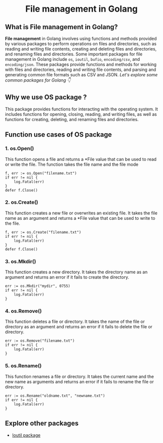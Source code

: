 <span align="center">
 <h1>File management in Golang</h1>
</span>

## What is File management in Golang?
**File management** in Golang involves using functions and methods provided by various packages to perform operations on files and directories, such as reading and writing file contents, creating and deleting files and directories, and renaming files and directories. Some important packages for file management in Golang include `os`, `ioutil`, `bufio`, `encoding/csv`, and `encoding/json`. These packages provide functions and methods for working with files and directories, reading and writing file contents, and parsing and generating common file formats such as CSV and JSON. *Let's explore some common packages for Golang 👇*

## Why we use OS package ?

This package provides functions for interacting with the operating system. It includes functions for opening, closing, reading, and writing files, as well as functions for creating, deleting, and renaming files and directories.

## Function use cases of OS package

### 1. os.Open()
This function opens a file and returns a *File value that can be used to read or write the file. The function takes the file name and the file mode
```
f, err := os.Open("filename.txt")
if err != nil {
    log.Fatal(err)
}
defer f.Close()
```

### 2. os.Create()
This function creates a new file or overwrites an existing file. It takes the file name as an argument and returns a *File value that can be used to write to the file.
```
f, err := os.Create("filename.txt")
if err != nil {
    log.Fatal(err)
}
defer f.Close()
```

### 3. os.Mkdir()
This function creates a new directory. It takes the directory name as an argument and returns an error if it fails to create the directory.
```
err := os.Mkdir("mydir", 0755)
if err != nil {
    log.Fatal(err)
}
```

### 4. os.Remove()
This function deletes a file or directory. It takes the name of the file or directory as an argument and returns an error if it fails to delete the file or directory.
```
err := os.Remove("filename.txt")
if err != nil {
    log.Fatal(err)
}
```

### 5. os.Rename()
This function renames a file or directory. It takes the current name and the new name as arguments and returns an error if it fails to rename the file or directory.
```
err := os.Rename("oldname.txt", "newname.txt")
if err != nil {
    log.Fatal(err)
}
```
## Explore other packages

- [Ioutil package](https://github.com/Yashsharma1911/Golang-tutorial/blob/main/File/common-packages/ioutil_package.md)
